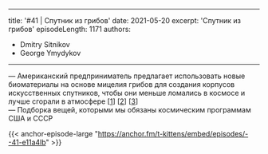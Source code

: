 
---
title: '#41 | Спутник из грибов'
date: 2021-05-20
excerpt: 'Спутник из грибов'
episodeLength: 1171
authors:
  - Dmitry Sitnikov
  - George Ymydykov
---

— Американский предприниматель предлагает использовать новые биоматериалы на основе мицелия грибов для создания корпусов искусственных спутников, чтобы они меньше ломались в космосе и лучше сгорали в атмосфере [[1](https://phys.org/news/2021-05-solution-space-junk-satellites-mushrooms.html)] [[2](https://www.msn.com/en-us/news/technology/scientist-create-transparent-wood-as-clear-as-glass/ar-BB19J7oR)] [[3](https://inhabitat.com/worlds-first-tower-made-from-mushrooms-rises-at-ps1-in-queens-ny/)]<br/>
— Подборка вещей, которыми мы обязаны космическим программам США и СССР 

{{< anchor-episode-large "https://anchor.fm/t-kittens/embed/episodes/--41-e11a4lb" >}}
